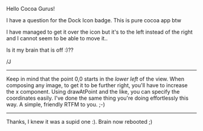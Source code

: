 Hello Cocoa Gurus!

I have a question for the Dock Icon badge. This is pure cocoa app btw

I have managed to get it over the icon but it's to the left instead of the right and I cannot seem to be able to move it..

Is it my brain that is off :)??

/J

----

Keep in mind that the point 0,0 starts in the *lower left* of the view. When composing any image, to get it to be further right, you'll have to increase the x component. Using drawAtPoint and the like, you can specify the coordinates easily. I've done the same thing you're doing effortlessly this way. A simple, friendly RTFM to you. ;-)

----

Thanks, I knew it was a supid one :). Brain now rebooted ;)
